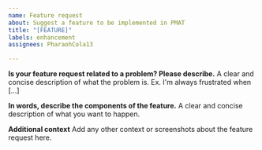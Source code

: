 ```yaml
---
name: Feature request
about: Suggest a feature to be implemented in PMAT
title: "[FEATURE]"
labels: enhancement
assignees: PharaohCola13

---
```


**Is your feature request related to a problem? Please describe.**
A clear and concise description of what the problem is. 
Ex. I'm always frustrated when [...]

**In words, describe the components of the feature.**
A clear and concise description of what you want to happen.

**Additional context**
Add any other context or screenshots about the feature request here.
